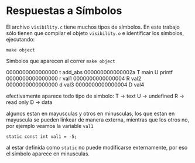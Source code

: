 # Respuestas a Símbolos 
 
El archivo `visibility.c` tiene muchos tipos de símbolos. En
este trabajo sólo tienen que compilar el objeto `visibility.o` 
e identificar los símbolos, ejecutando:

```
make object
```

Simbolos que aparecen al correr `make object`

0000000000000000 t add_abs
000000000000002a T main
                 U printf
0000000000000000 r val1
0000000000000004 R val2
0000000000000000 d val3
0000000000000004 D val4

efectivamente aparece todo tipo de simbolo:
T -> text
U -> undefined
R -> read only
D -> data

algunos estan en mayusculas y otros en minusculas, los que estan en mayuscula se pueden linkear de manera externa, mientras que los otros no, por ejemplo veamos la variable `val1`

`static const int val1 = -5;`

al estar definida como `static` no puede modificarse externamente, por eso el simbolo aparece en minusculas.
